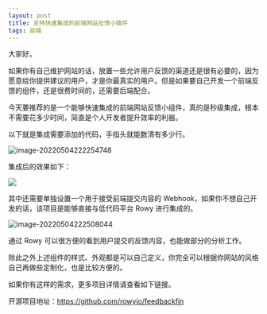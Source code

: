 ```yaml
---
layout: post
title: 支持快速集成的前端网站反馈小插件
tags: 前端
---
```


大家好。

如果你有自己维护网站的话，放置一些允许用户反馈的渠道还是很有必要的，因为愿意给你提供建议的用户，才是你最真实的用户。但是如果要自己开发一个前端反馈的组件，还是很费时间的，还需要后端配合。

今天要推荐的是一个能够快速集成的前端网站反馈小组件，真的是秒级集成，根本不需要花多少时间，简直是个人开发者提升效率的利器。

以下就是集成需要添加的代码，手指头就能数清有多少行。

![image-20220504222254748](https://7465-test-3c9b5e-1-1301419220.tcb.qcloud.la/images/compress_image-20220504222254748.png)

集成后的效果如下：

![](https://7465-test-3c9b5e-1-1301419220.tcb.qcloud.la/images/feedback.demo.gif)

其中还需要单独设置一个用于接受前端提交内容的 Webhook，如果你不想自己开发的话，该项目是能够直接与低代码平台 Rowy 进行集成的。

![image-20220504222508044](https://7465-test-3c9b5e-1-1301419220.tcb.qcloud.la/images/compress_image-20220504222508044.png)

通过 Rowy 可以很方便的看到用户提交的反馈内容，也能做部分的分析工作。

除此之外上述组件的样式、外观都是可以自己定义，你完全可以根据你网站的风格自己再做些定制化，也是比较方便的。

如果你有这样的需求，更多项目详情请查看如下链接。

开源项目地址：https://github.com/rowyio/feedbackfin
